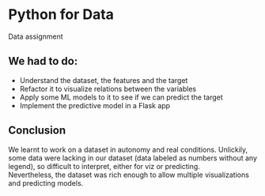 # Python for Data
Data assignment

## We had to do:
* Understand the dataset, the features and the target
* Refactor it to visualize relations between the variables
* Apply some ML models to it to see if we can predict the target
* Implement the predictive model in a Flask app

## Conclusion
We learnt to work on a dataset in autonomy and real conditions.
Unlickily, some data were lacking in our dataset (data labeled as numbers
without any legend), so difficult to interpret, either for viz or predicting.
<br/>
Nevertheless, the dataset was rich enough to allow multiple visualizations
and predicting models.
